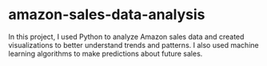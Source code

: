 # amazon-sales-data-analysis
In this project, I used Python to analyze Amazon sales data and created visualizations to better understand trends and patterns. I also used machine learning algorithms to make predictions about future sales.
